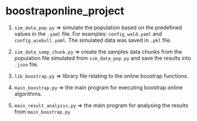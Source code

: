 # boostraponline_project
1. `sim_data_pop.py` => simulate the population based on the predefined values in the `.yaml` file. For examples: `config_wald.yaml` and `config_wiebull.yaml`. The simulated data was saved in `.pkl` file.

2. `sim_data_samp_chunk.py` => create the samples data chunks from the population file simulated from `sim_data_pop.py` and save the results into `.json` file.

3. `lib_boostrap.py` => library file relating to the online boostrap functions.
 
4. `main_boostrap.py` => the main program for executing boostrap online algorithms.

5. `main_result_analysis.py` => the main program for analysing the results from `main_boostrap.py` 